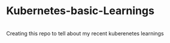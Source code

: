 # Kubernetes-basic-Learnings
<br>
Creating this repo to tell about my recent kuberenetes learnings 
